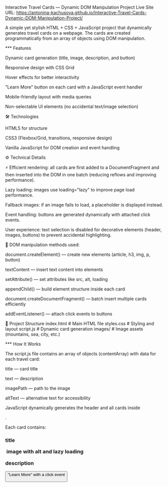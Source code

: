 Interactive Travel Cards — Dynamic DOM Manipulation Project
Live Site URL: https://antonina-kachusova.github.io/Interactive-Travel-Cards-Dynamic-DOM-Manipulation-Project/

A simple yet stylish HTML + CSS + JavaScript project that dynamically generates travel cards on a webpage.
The cards are created programmatically from an array of objects using DOM manipulation.

*** Features

Dynamic card generation (title, image, description, and button)

Responsive design with CSS Grid

Hover effects for better interactivity

"Learn More" button on each card with a JavaScript event handler

Mobile-friendly layout with media queries

Non-selectable UI elements (no accidental text/image selection)

🛠️ Technologies

HTML5 for structure

CSS3 (Flexbox/Grid, transitions, responsive design)

Vanilla JavaScript for DOM creation and event handling

⚙️ Technical Details

⚡ Efficient rendering: all cards are first added to a DocumentFragment and then inserted into the DOM in one batch (reducing reflows and improving performance).

Lazy loading: images use loading="lazy" to improve page load performance.

Fallback images: if an image fails to load, a placeholder is displayed instead.

Event handling: buttons are generated dynamically with attached click events.

User experience: text selection is disabled for decorative elements (header, images, buttons) to prevent accidental highlighting.

🧩 DOM manipulation methods used:

document.createElement() — create new elements (article, h3, img, p, button)

textContent — insert text content into elements

setAttribute() — set attributes like src, alt, loading

appendChild() — build element structure inside each card

document.createDocumentFragment() — batch insert multiple cards efficiently

addEventListener() — attach click events to buttons

📂 Project Structure
index.html # Main HTML file
styles.css # Styling and layout
script.js # Dynamic card generation
images/ # Image assets (mountains, sea, city, etc.)

*** How It Works

The script.js file contains an array of objects (contentArray) with data for each travel card:

title — card title

text — description

imagePath — path to the image

altText — alternative text for accessibility

JavaScript dynamically generates the header and all cards inside <main id="cards">.

Each card contains:

<h3> title

<img> image with alt and lazy loading

<p> description

<button> "Learn More" with a click event
